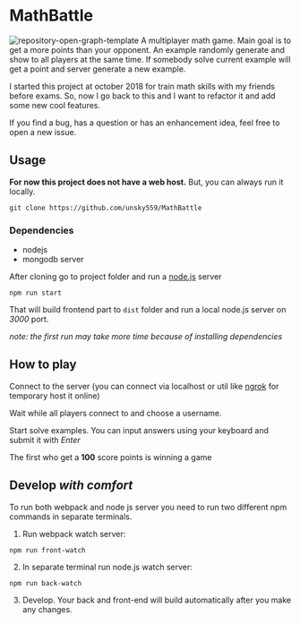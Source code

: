 # MathBattle
![repository-open-graph-template](https://user-images.githubusercontent.com/33353900/147120951-d595beaa-661f-4a13-b1a7-e9d129373b73.jpg)
A multiplayer math game. Main goal is to get a more points than your opponent. An example randomly generate and show to all players at the same time. If somebody solve current example will get a point and server generate a new example. 

I started this project at october 2018 for train math skills with my friends before exams. So, now I go back to this and I want to refactor it and add some new cool features.

If you find a bug, has a question or has an enhancement idea, feel free to open a new issue.

## Usage
**For now this project does not have a web host.** But, you can always run it locally. 

```shell
git clone https://github.com/unsky559/MathBattle
```

### Dependencies

- nodejs
- mongodb server

After cloning go to project folder and run a [node.js](https://nodejs.org/) server

```shell
npm run start
```

That will build frontend part to ```dist``` folder and run a local node.js server on *3000* port.

*note: the first run may take more time because of installing dependencies*

## How to play
Connect to the server (you can connect via localhost or util like [ngrok](https://ngrok.com/) for temporary host it online)

Wait while all players connect to and choose a username.

Start solve examples. You can input answers using your keyboard and submit it with *Enter*

The first who get a **100** score points is winning a game

## Develop *with comfort*

To run both webpack and node js server you need to run two different npm commands in separate terminals.

1. Run webpack watch server:
```shell
npm run front-watch
```
2. In separate terminal run node.js watch server:
```shell
npm run back-watch
```
3. Develop. Your back and front-end will build automatically after you make any changes.
